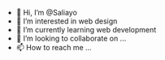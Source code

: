 - 👋 Hi, I’m @Saliayo
- 👀 I’m interested in web design
- 🌱 I’m currently learning web development
- 💞️ I’m looking to collaborate on ...
- 📫 How to reach me ...

<!---
Saliayo/Saliayo is a ✨ special ✨ repository because its `README.md` (this file) appears on your GitHub profile.
You can click the Preview link to take a look at your changes.
--->
